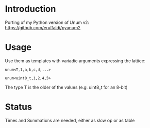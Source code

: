 
# Introduction

Porting of my Python version of Unum v2: https://github.com/eruffaldi/pyunum2

# Usage

Use them as templates with variadic arguments expressing the lattice:
	
	unum<T,1,a,b,c,d,...>

	unum<uint8_t,1,2,4,5>

The type T is the older of the values (e.g. uint8_t for an 8-bit)

# Status

Times and Summations are needed, either as slow op or as table